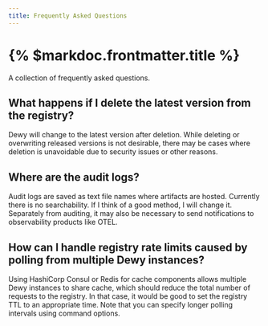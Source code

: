 ```yaml
---
title: Frequently Asked Questions
---
```


# {% $markdoc.frontmatter.title %}

A collection of frequently asked questions.

## What happens if I delete the latest version from the registry?

Dewy will change to the latest version after deletion. While deleting or overwriting released versions is not desirable, there may be cases where deletion is unavoidable due to security issues or other reasons.

## Where are the audit logs?

Audit logs are saved as text file names where artifacts are hosted. Currently there is no searchability. If I think of a good method, I will change it. Separately from auditing, it may also be necessary to send notifications to observability products like OTEL.

## How can I handle registry rate limits caused by polling from multiple Dewy instances?

Using HashiCorp Consul or Redis for cache components allows multiple Dewy instances to share cache, which should reduce the total number of requests to the registry. In that case, it would be good to set the registry TTL to an appropriate time. Note that you can specify longer polling intervals using command options.